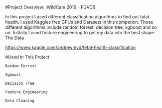 #Project Overview: iWildCam 2019 - FGVC6

In this project I used different classification algorithms to find out fatal health. I used Kaggles free GPUs and Datasets in this competion. Those different algorithms include random forrest, decision tree, xgboost and so on. Initially I used feature engineering to get my data into the best shape.
The Data

https://www.kaggle.com/andrewmvd/fetal-health-classification



#Used In This Project

    Random Forrest

    Xgboost

    Decision Tree

    Feature Engineering

    Data Cleaning

